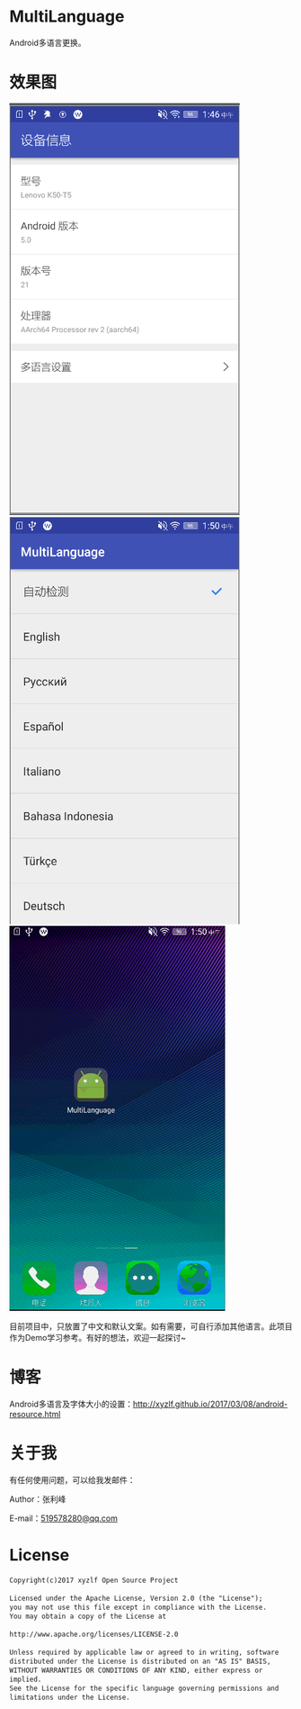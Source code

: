 # MultiLanguage
Android多语言更换。

# 效果图
<img src="language_1.png"/>

<img src="language_2.png"/>

<img src="language.gif" />

目前项目中，只放置了中文和默认文案。如有需要，可自行添加其他语言。此项目作为Demo学习参考。有好的想法，欢迎一起探讨~

# 博客
Android多语言及字体大小的设置：<http://xyzlf.github.io/2017/03/08/android-resource.html>

# 关于我
有任何使用问题，可以给我发邮件：

Author：张利峰

E-mail：519578280@qq.com

# License

    Copyright(c)2017 xyzlf Open Source Project
    
    Licensed under the Apache License, Version 2.0 (the "License");
    you may not use this file except in compliance with the License.
    You may obtain a copy of the License at
    
    http://www.apache.org/licenses/LICENSE-2.0
    
    Unless required by applicable law or agreed to in writing, software
    distributed under the License is distributed on an "AS IS" BASIS,
    WITHOUT WARRANTIES OR CONDITIONS OF ANY KIND, either express or implied.
    See the License for the specific language governing permissions and
    limitations under the License.